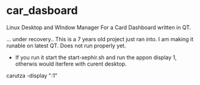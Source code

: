 # car_dasboard
Linux Desktop and WIndow Manager For a Card Dashboard written in QT.

... under recovery.. This is a 7 years old project just ran into. I am making it runable on latest QT. Does not run properly yet.

   * If you run it start the start-xephir.sh and run the appon display 1, otherwis would iterfere with curent desktop.
   
   
   carutza -display ":1"
